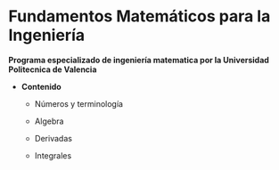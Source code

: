 # Fundamentos Matemáticos para la Ingeniería

**Programa especializado de ingeniería matematica por la Universidad Politecnica de Valencia**

* **Contenido**
  - Números y terminología
  
  - Algebra
  
  - Derivadas
  
  - Integrales
